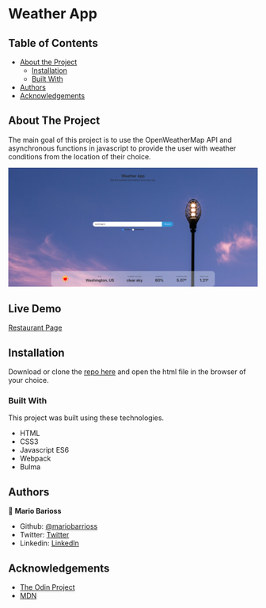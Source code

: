 # Weather App

<!-- TABLE OF CONTENTS -->
## Table of Contents

* [About the Project](#about-the-project)
  * [Installation](#installation)
  * [Built With](#built-with)
* [Authors](#authors)
* [Acknowledgements](#acknowledgements)

<!-- ABOUT THE PROJECT -->
## About The Project

The main goal of this project is to use the OpenWeatherMap API and asynchronous functions in javascript to provide the user with weather conditions from the location of their choice.

![screenshot](./docs/screenshot.jpg)

## Live Demo
[Restaurant Page](https://competent-khorana-4e2edf.netlify.app/)
<!-- INSTALLATION -->
## Installation

Download or clone the [repo here](https://github.com/mariobarrioss/weather-app) and open the html file in the browser of your choice.

### Built With
This project was built using these technologies.
* HTML
* CSS3
* Javascript ES6
* Webpack
* Bulma

<!-- AUTHORS -->
## Authors

👤 **Mario Barioss**

- Github: [@mariobarrioss](https://github.com/mariobarrioss)
- Twitter: [Twitter](https://twitter.com)
- Linkedin: [LinkedIn](https://www.linkedin.com)

<!-- ACKNOWLEDGEMENTS -->
## Acknowledgements
* [The Odin Project](https://www.theodinproject.com/)
* [MDN](https://developer.mozilla.org/en-US/docs/Web/JavaScript)
